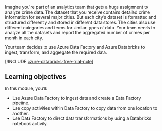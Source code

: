 Imagine you're part of an analytics team that gets a huge assignment to analyze crime data. The dataset that you receive contains detailed crime information for several major cities. But each city's dataset is formatted and structured differently and stored in different data stores. The cities also use different categories and terms for similar types of data. Your team needs to analyze all the datasets and report the aggregated number of crimes per month in each city.

Your team decides to use Azure Data Factory and Azure Databricks to ingest, transform, and aggregate the required data.

[!INCLUDE [azure-databricks-free-trial-note](../../../includes/azure-databricks-free-trial-note.md)]

## Learning objectives

In this module, you'll:

- Use Azure Data Factory to ingest data and create a Data Factory pipeline.
- Use copy activities within Data Factory to copy data from one location to another.
- Use Data Factory to direct data transformations by using a Databricks notebook activity.
